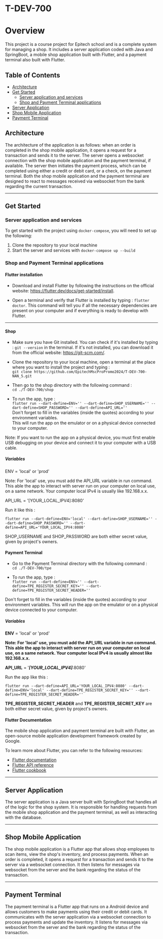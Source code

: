 # T-DEV-700


# Overview

This project is a course project for Epitech school and is a complete system for managing a shop. It includes a server application coded with Java and SpringBoot, a mobile shop application built with Flutter, and a payment terminal also built with Flutter.

## Table of Contents
- [Architecture](#architecture)
- [Get Started](#get-started)
  - [Server application and services](#server-application-and-services)
  - [Shop and Payment Terminal applications](#shop-and-payment-terminal-applications)
- [Server Application](#server-application)
- [Shop Mobile Application](#shop-mobile-application)
- [Payment Terminal](#payment-terminal)

## Architecture

The architecture of the application is as follows: when an order is completed in the shop mobile application, it opens a request for a transaction and sends it to the server. The server opens a websocket connection with the shop mobile application and the payment terminal, if available. The server then initiates the payment process, which can be completed using either a credit or debit card, or a check, on the payment terminal. Both the shop mobile application and the payment terminal are designed to react to messages received via websocket from the bank regarding the current transaction.

---------------------------------------------------------------

## Get Started

### Server application and services

To get started with the project using `docker-compose`, you will need to set up the following:

1. Clone the repository to your local machine
4. Start the server and services with `docker-compose up --build`

### Shop and Payment Terminal applications

#### Flutter installation 

- Download and install Flutter by following the instructions on the official website: https://flutter.dev/docs/get-started/install.

- Open a terminal and verify that Flutter is installed by typing : `flutter doctor`. This command will tell you if all the necessary dependencies are present on your computer and if everything is ready to develop with Flutter.

---------------------------------------------------------------

#### Shop

- Make sure you have Git installed. You can check if it's installed by typing : `git --version` in the terminal. If it's not installed, you can download it from the official website: https://git-scm.com/.

- Clone the repository to your local machine, open a terminal at the place where you want to install the project and typing :  
`git clone https://github.com/EpitechMscProPromo2024/T-DEV-700-NAN_5.git`

- Then go to the shop directory with the following command :   
`cd ./T-DEV-700/shop`

- To run the app, type :   
`flutter run --dart-define=ENV='' --dart-define=SHOP_USERNAME='' --dart-define=SHOP_PASSWORD='' --dart-define=API_URL=''`  
Don't forget to fill in the variables (inside the quotes) according to your environment variables.  
This will run the app on the emulator or on a physical device connected to your computer.

Note: If you want to run the app on a physical device, you must first enable USB debugging on your device and connect it to your computer with a USB cable.

##### Variables

ENV = 'local' or 'prod'

Note: For 'local' use, you must add the API_URL variable in run command.
This able the app to interact with server run on your computer on local use, on a same network. Your computer local IPv4 is usually like 192.168.x.x.

API_URL = '[YOUR_LOCAL_IPV4]:8080'

Run it like this :

`flutter run --dart-define=ENV='local' --dart-define=SHOP_USERNAME='' --dart-define=SHOP_PASSWORD='' --dart-define=API_URL='YOUR_LOCAL_IPV4:8080'`  

SHOP_USERNAME and SHOP_PASSWORD are both either secret value, given by project's owners.

#### Payment Terminal

- Go to the Payment Terminal directory with the following command :   
`cd ./T-DEV-700/tpe`

- To run the app, type :   
`flutter run --dart-define=ENV='' --dart-define=TPE_REGISTER_SECRET_KEY='' --dart-define=TPE_REGISTER_SECRET_HEADER=''`  

Don't forget to fill in the variables (inside the quotes) according to your environment variables.
This will run the app on the emulator or on a physical device connected to your computer.

##### Variables

**ENV** = 'local' or 'prod'

**Note: For 'local' use, you must add the API_URL variable in run command.
This able the app to interact with server run on your computer on local use, on a same network. Your computer local IPv4 is usually almost like 192.168.x.x.**

**API_URL** = '***[YOUR_LOCAL_IPV4]***:8080'

Run the app like this :

`flutter run --dart-define=API_URL='YOUR_LOCAL_IPV4:8080' --dart-define=ENV='local' --dart-define=TPE_REGISTER_SECRET_KEY='' --dart-define=TPE_REGISTER_SECRET_HEADER=''`

**TPE_REGISTER_SECRET_HEADER** and **TPE_REGISTER_SECRET_KEY** are both either secret value, given by project's owners.


#### Flutter Documentation

The mobile shop application and payment terminal are built with Flutter, an open-source mobile application development framework created by Google. 

To learn more about Flutter, you can refer to the following resources:

- [Flutter documentation](https://flutter.dev/docs)
- [Flutter API reference](https://api.flutter.dev/)
- [Flutter cookbook](https://flutter.dev/docs/cookbook)

---------------------------------------------------------------

## Server Application

The server application is a Java server built with SpringBoot that handles all of the logic for the shop system. It is responsible for handling requests from the mobile shop application and the payment terminal, as well as interacting with the database.

---------------------------------------------------------------

## Shop Mobile Application

The shop mobile application is a Flutter app that allows shop employees to scan items, view the shop's inventory, and process payments. When an order is completed, it opens a request for a transaction and sends it to the server via a websocket connection. It then listens for messages via websocket from the server and the bank regarding the status of the transaction.

---------------------------------------------------------------

## Payment Terminal

The payment terminal is a Flutter app that runs on a Android device and allows customers to make payments using their credit or debit cards. It communicates with the server application via a websocket connection to process payments and update the inventory. It listens for messages via websocket from the server and the bank regarding the status of the transaction.
